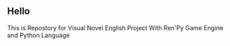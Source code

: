 ## Hello

This is Repostory for Visual Novel English Project With Ren'Py Game Engine and Python Language

